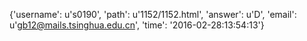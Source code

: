 {'username': u's0190', 'path': u'1152/1152.html', 'answer': u'D', 'email': u'gb12@mails.tsinghua.edu.cn', 'time': '2016-02-28:13:54:13'}